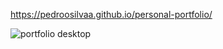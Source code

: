  https://pedroosilvaa.github.io/personal-portfolio/
 
 ![portfolio desktop](https://github.com/PedrooSilvaa/personal-portfolio/assets/125162325/b68dd388-25cf-4316-9872-77e714e028a4)

